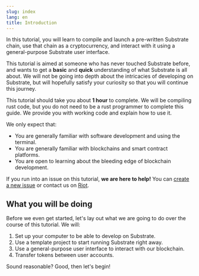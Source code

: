 ```yaml
---
slug: index
lang: en
title: Introduction
---
```


In this tutorial, you will learn to compile and launch a pre-written Substrate chain, use that chain
as a cryptocurrency, and interact with it using a general-purpose Substrate user interface.

This tutorial is aimed at someone who has never touched Substrate before, and wants to get a
**basic** and **quick** understanding of what Substrate is all about. We will not be going into
depth about the intricacies of developing on Substrate, but will hopefully satisfy your curiosity so
that you will continue this journey.

This tutorial should take you about **1 hour** to complete. We will be compiling rust code, but you
do not need to be a rust programmer to complete this guide. We provide you with working code and
explain how to use it.

We only expect that:

- You are generally familiar with software development and using the terminal.
- You are generally familiar with blockchains and smart contract platforms.
- You are open to learning about the bleeding edge of blockchain development.

If you run into an issue on this tutorial, **we are here to help!** You can
[create a new issue](https://github.com/substrate-developer-hub/tutorials/issues/new) or contact us
on [Riot](https://riot.im/app/#/room/!HzySYSaIhtyWrwiwEV:matrix.org).

## What you will be doing

Before we even get started, let's lay out what we are going to do over the course of this tutorial.
We will:

1. Set up your computer to be able to develop on Substrate.
2. Use a template project to start running Substrate right away.
3. Use a general-purpose user interface to interact with our blockchain.
4. Transfer tokens between user accounts.

Sound reasonable? Good, then let's begin!
